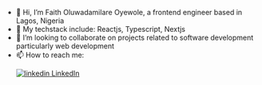 - 👋 Hi, I’m Faith Oluwadamilare Oyewole, a frontend engineer based in Lagos, Nigeria
- 🌱 My techstack include: Reactjs, Typescript, Nextjs
- 💞️ I’m looking to collaborate on projects related to software development particularly web development
- 📫 How to reach me: <p>
  <a href="https://www.linkedin.com/in/faith-oyewole-1162a3228/" rel="nofollow noreferrer">
    <img src="https://i.sstatic.net/gVE0j.png" alt="linkedin"> LinkedIn
  </a>
</p>


<!---
GeniusObi/GeniusObi is a ✨ special ✨ repository because its `README.md` (this file) appears on your GitHub profile.
You can click the Preview link to take a look at your changes.
--->
